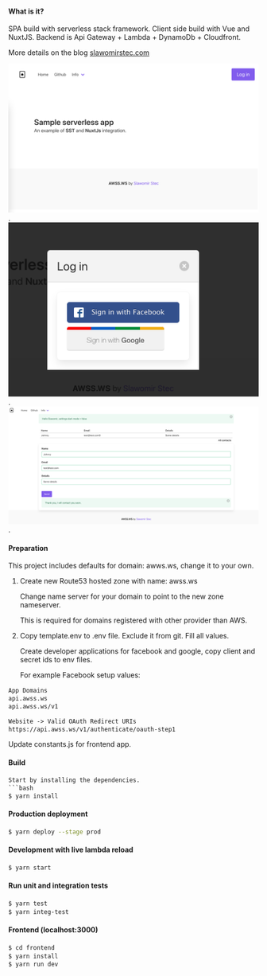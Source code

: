 #### What is it?

SPA build with serverless stack framework. Client side build with Vue and NuxtJS.
Backend is Api Gateway + Lambda + DynamoDb + Cloudfront.

More details on the blog [slawomirstec.com](https://slawomirstec.com)

![Login page](doc/login.png "Login page").
![Login dialog](doc/dialog.png "Login dialog").
![Contact](doc/contact.png "Contact").

#### Preparation

This project includes defaults for domain: awws.ws, change it to your own.

1. Create new Route53 hosted zone with name: awss.ws

   Change name server for your domain to point to the new zone nameserver.

   This is required for domains registered with other provider than AWS.


2. Copy template.env to .env file. Exclude it from git. Fill all values.

   Create developer applications for facebook and google, copy client and secret ids to env files.
 
   For example Facebook setup values:

```
App Domains
api.awss.ws
api.awss.ws/v1
```   

```
Website -> Valid OAuth Redirect URIs
https://api.awss.ws/v1/authenticate/oauth-step1
``` 

Update constants.js for frontend app.

#### Build

```
Start by installing the dependencies.
```bash
$ yarn install
```

#### Production deployment 
```bash
$ yarn deploy --stage prod
```

#### Development with live lambda reload

```bash
$ yarn start
```

#### Run unit and integration tests

```bash
$ yarn test
$ yarn integ-test
```

#### Frontend (localhost:3000)
```bash
$ cd frontend
$ yarn install
$ yarn run dev
```
